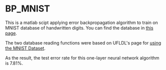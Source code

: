 # BP_MNIST

This is a matlab scipt applying error backpropagation algorithm to train on MNIST database of handwritten digits. You can find the database in [this page](https://yann.lecun.com/exdb/mnist).

The two database reading functions were based on UFLDL's page for [using the MNIST Dataset](https://ufdl.stanford.edu/wiki/index/index.php/Using_the_MNIST_Dataset).

As the result, the test error rate for this one-layer neural network algorithm is 7.81%.

